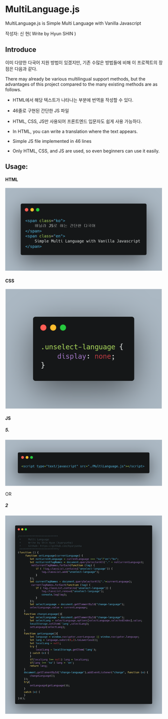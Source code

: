 # MultiLanguage.js

MultiLanguage.js is Simple Multi Language with Vanilla Javascript

작성자: 신 현( Write by Hyun SHIN )



## Introduce

이미 다양한 다국어 지원 방법이 있겠지만, 기존 수많은 방법들에 비해 이 프로젝트의 장점은 다음과 같다.

There may already be various multilingual support methods, but the advantages of this project compared to the many existing methods are as follows.



- HTML에서 해당 텍스트가 나타나는 부분에 번역을 작성할 수 있다.
- 46줄로 구현된 간단한 JS 파일
- HTML, CSS, JS만 사용되어 프론트엔드 입문자도 쉽게 사용 가능하다.



- In HTML, you can write a translation where the text appears.
- Simple JS file implemented in 46 lines
- Only HTML, CSS, and JS are used, so even beginners can use it easily.



## Usage:

#### HTML

<img src="./img/example-html.png" width="500px">



#### CSS

<img src="./img/example-css.png" width="500px">



#### JS

##### 5.

<img src="./img/example-js-1.png" width="500px">



OR

##### 2

<img src="./img/example-js-2.png" width="500px">
